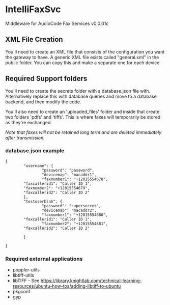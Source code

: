 # IntelliFaxSvc
Middleware for AudioCode Fax Services v0.0.01c

## XML File Creation
You'll need to create an XML file that consists of the configuration you want the gateway to have. A generic XML file exists called "general.xml" in the public folder. You can copy this and make a separate one for each device.

## Required Support folders
You'll need to create the secrets folder with a database.json file with. Alternatively replace this with database queries and move to a database backend, and then modify the code.

You'll also need to create an 'uploaded_files' folder and inside that create two folders 'pdfs' and 'tiffs'. This is where faxes will temporarily be stored as they're exchanged.

*Note that faxes will not be retained long term and are deleted immediately after transmission.*

### database.json example
```
{
        "username": {
                "password": "password",
                "devicemap": "macaddr1",
                "faxnumber1": "+12015554678",
		"faxcallerid1": "Caller ID 1",
		"faxnumber2": "+12015554679",
		"faxcallerid2": "Caller ID 2"
        },
        "testuserblah": {
                "password": "supersecret",
                "devicemap": "macaddr2",
                "faxnumber1": "+12015554680",
		"faxcallerid1": "Caller ID 1",
                "faxnumber2": "+12015554681",
		"faxcallerid2": "Caller ID 2"

        }

}
```


### Required external applications
* poppler-utils
* libtiff-utils
* libTIFF - See https://library.knightlab.com/technical-learning-resources/ubuntu-how-tos/adding-libtiff-to-ubuntu
 * pkgconf
 * gyp
